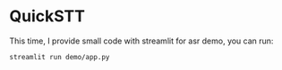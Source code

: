 QuickSTT
=====

This time, I provide small code with streamlit for asr demo, you can run:

```
streamlit run demo/app.py
```
